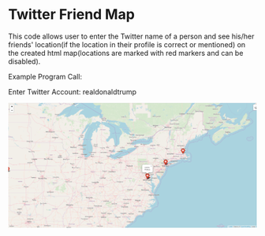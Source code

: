 # Twitter Friend Map
This code allows user to enter the Twitter name of a person and see his/her friends' location(if the location in their profile is correct or mentioned)
on the created html map(locations are marked with red markers and can be disabled).

Example Program Call:

Enter Twitter Account: realdonaldtrump

![](example1.png)